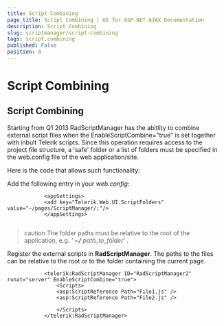 ```yaml
---
title: Script Combining
page_title: Script Combining | UI for ASP.NET AJAX Documentation
description: Script Combining
slug: scriptmanager/script-combining
tags: script,combining
published: False
position: 4
---
```


# Script Combining



## Script Combining

Starting from Q1 2013 RadScriptManager has the abitlity to combine external script files when the EnableScriptCombine="true" is set together with inbult Telerik scripts. Since this operation requires access to the project file structure, a 'safe' folder or a list of folders must be specified in the web.config file of the web application/site.

Here is the code that allows such functionality:

Add the following<appSetting/> entry in your *web.config*:

````ASPNET
			<appSettings> 
	        <add key="Telerik.Web.UI.ScriptFolders" value="~/pages/ScriptManager/;"/> 
	        </appSettings>
	
````



>caution The folder paths must be relative to the root of the application, e.g. *' __~/__ path_to_folder'* .
>


Register the external scripts in __RadScriptManager__. The paths to the files can be relative to the root or to the folder containing the current page.

````ASPNET
			<telerik:RadScriptManager ID="RadScriptManager2" runat="server" EnableScriptCombine="true"> 
	            <Scripts> 
	            <asp:ScriptReference Path="File1.js" /> 
	            <asp:ScriptReference Path="File2.js" /> 
	
	            </Scripts> 
	        </telerik:RadScriptManager> 
	
````


